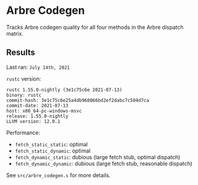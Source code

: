 # Arbre Codegen

Tracks Arbre codegen quality for all four methods in the Arbre dispatch matrix.

## Results

Last ran: `July 14th, 2021`

`rustc` version:

```
rustc 1.55.0-nightly (3e1c75c6e 2021-07-13)
binary: rustc
commit-hash: 3e1c75c6e25a4db968066bd2ef2dabc7c504d7ca
commit-date: 2021-07-13
host: x86_64-pc-windows-msvc
release: 1.55.0-nightly
LLVM version: 12.0.1
```

Performance:

- `fetch_static_static`: optimal
- `fetch_static_dynamic`: optimal
- `fetch_dynamic_static`: dubious (large fetch stub, optimal dispatch)
- `fetch_dynamic_dynamic`: dubious (large fetch stub, reasonable dispatch)

See `src/arbre_codegen.s` for more details.
